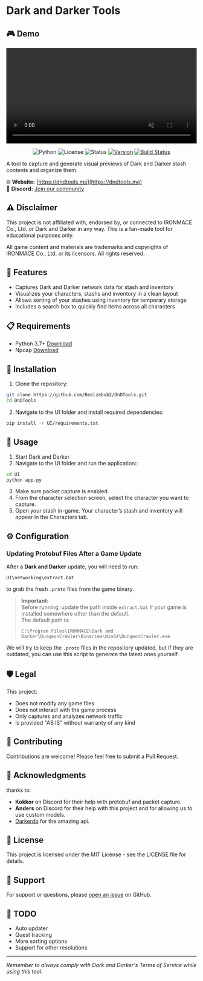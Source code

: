 # Dark and Darker Tools

## 🎮 Demo

<p align="center">
  <video src="https://github.com/user-attachments/assets/ce137f5c-c787-480c-bdac-3c7ebd408979" controls autoplay loop muted width="100%"></video>
</p>

<p align="center">
  <img src="https://img.shields.io/badge/python-3.7+-blue.svg" alt="Python">
  <img src="https://img.shields.io/badge/license-MIT-green.svg" alt="License">
  <img src="https://img.shields.io/badge/status-beta-orange.svg" alt="Status">
  <a href="https://github.com/Beelzebub2/DnDTools/releases/"><img src="https://img.shields.io/github/v/release/Beelzebub2/DnDTools?include_prereleases&label=version" alt="Version"></a>
  <a href="https://github.com/Beelzebub2/DnDTools/actions/workflows/build-on-release.yml"><img src="https://github.com/Beelzebub2/DnDTools/actions/workflows/build-on-release.yml/badge.svg" alt="Build Status"></a>
</p>


A tool to capture and generate visual previews of Dark and Darker stash contents and organize them.

🌐 **Website:** [https://dndtools.me](https://dndtools.me)  
💬 **Discord:** [Join our community](https://discord.gg/X8FuqR2cq6)

## ⚠️ Disclaimer

This project is not affiliated with, endorsed by, or connected to IRONMACE Co., Ltd. or Dark and Darker in any way. This is a fan-made tool for educational purposes only.

All game content and materials are trademarks and copyrights of IRONMACE Co., Ltd. or its licensors. All rights reserved.

## 🚀 Features

- Captures Dark and Darker network data for stash and inventory
- Visualizes your characters, stashs and inventory in a clean layout
- Allows sorting of your stashes using inventory for temporary storage
- Includes a search box to quickly find items across all characters

## 📋 Requirements

- Python 3.7+ [Download](https://www.python.org/downloads/)
- Npcap [Download](https://npcap.com/#download)

## 🔧 Installation

1. Clone the repository:
```bash
git clone https://github.com/Beelzebub2/DnDTools.git
cd DnDTools
```
2. Navigate to the UI folder and install required dependencies:
```bash
pip install -r UI/requirements.txt
```

## 📖 Usage
1. Start Dark and Darker
2. Navigate to the UI folder and run the application::
```bash
cd UI
python app.py
```
3. Make sure packet capture is enabled.
4. From the character selection screen, select the character you want to capture.
5. Open your stash in-game. Your character’s stash and inventory will appear in the Characters tab.

## ⚙️ Configuration
### Updating Protobuf Files After a Game Update

After a **Dark and Darker** update, you will need to run:
```
UI\networking\extract.bat
```
to grab the fresh `.proto` files from the game binary.

> **Important:**  
> Before running, update the path inside `extract.bat` if your game is installed somewhere other than the default.  
> The default path is:
> ```
> C:\Program Files\IRONMACE\Dark and Darker\DungeonCrawler\Binaries\Win64\DungeonCrawler.exe
> ```

We will try to keep the `.proto` files in the repository updated, but if they are outdated, you can use this script to generate the latest ones yourself.

## 🛡️ Legal

This project:
- Does not modify any game files
- Does not interact with the game process
- Only captures and analyzes network traffic
- Is provided "AS IS" without warranty of any kind

## 🤝 Contributing

Contributions are welcome! Please feel free to submit a Pull Request.

## 🙏 Acknowledgments
thanks to:
- **Kokkor** on Discord for their help with protobuf and packet capture.
- **Anders** on Discord for their help with this project and for allowing us to use custom models.
- [Darkerdb](https://darkerdb.com/) for the amazing api.

## 📄 License

This project is licensed under the MIT License - see the LICENSE file for details.

## 💬 Support

For support or questions, please [open an issue](https://github.com/Beelzebub2/darkanddarker-stash-preview/issues) on GitHub.

## 📝 TODO

- Auto updater
- Quest tracking
- More sorting options
- Support for other resolutions

---
*Remember to always comply with Dark and Darker's Terms of Service while using this tool.*
